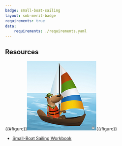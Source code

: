```yaml
---
badge: small-boat-sailing
layout: smb-merit-badge
requirements: true
data:
    requirements: ./requirements.yaml
---
```


## Resources

{{#figure}}<img src="small-boat-sailing-bucky.jpg" class="W(100%)" />{{/figure}}
* [Small-Boat Sailing Workbook](small-boat-sailing-workbook.pdf)
